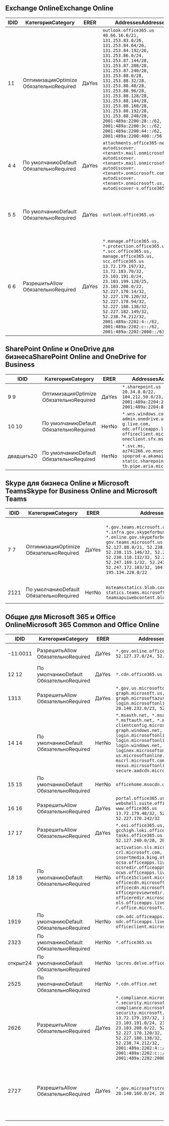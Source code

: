 <!--THIS FILE IS AUTOMATICALLY GENERATED. MANUAL CHANGES WILL BE OVERWRITTEN.-->
<!--Please contact the Office 365 Endpoints team with any questions.-->
<!--USGovGCCHigh endpoints version 2020072800-->
<!--File generated 2020-08-08 08:00:09.9418-->

## <a name="exchange-online"></a><span data-ttu-id="826e7-101">Exchange Online</span><span class="sxs-lookup"><span data-stu-id="826e7-101">Exchange Online</span></span>

<span data-ttu-id="826e7-102">ID</span><span class="sxs-lookup"><span data-stu-id="826e7-102">ID</span></span> | <span data-ttu-id="826e7-103">Категория</span><span class="sxs-lookup"><span data-stu-id="826e7-103">Category</span></span> | <span data-ttu-id="826e7-104">ER</span><span class="sxs-lookup"><span data-stu-id="826e7-104">ER</span></span> | <span data-ttu-id="826e7-105">Addresses</span><span class="sxs-lookup"><span data-stu-id="826e7-105">Addresses</span></span> | <span data-ttu-id="826e7-106">Порты</span><span class="sxs-lookup"><span data-stu-id="826e7-106">Ports</span></span>
-- | -------------------- | --- | ------------------------------------------------------------------------------------------------------------------------------------------------------------------------------------------------------------------------------------------------------------------------------------------------------------------------------------------------------------------------------------------------------------------------------------------------ | -------------------------------
<span data-ttu-id="826e7-107">1</span><span class="sxs-lookup"><span data-stu-id="826e7-107">1</span></span> | <span data-ttu-id="826e7-108">Оптимизация</span><span class="sxs-lookup"><span data-stu-id="826e7-108">Optimize</span></span><BR><span data-ttu-id="826e7-109">Обязательно</span><span class="sxs-lookup"><span data-stu-id="826e7-109">Required</span></span> | <span data-ttu-id="826e7-110">Да</span><span class="sxs-lookup"><span data-stu-id="826e7-110">Yes</span></span> | `outlook.office365.us`<BR>`40.66.16.0/21, 131.253.83.0/26, 131.253.84.64/26, 131.253.84.192/26, 131.253.86.0/24, 131.253.87.144/28, 131.253.87.208/28, 131.253.87.240/28, 131.253.88.0/28, 131.253.88.32/28, 131.253.88.48/28, 131.253.88.96/28, 131.253.88.128/28, 131.253.88.144/28, 131.253.88.160/28, 131.253.88.192/28, 131.253.88.240/28, 2001:489a:2200:28::/62, 2001:489a:2200:3c::/62, 2001:489a:2200:44::/62, 2001:489a:2200:400::/56` | <span data-ttu-id="826e7-111">**TCP:** 443, 80</span><span class="sxs-lookup"><span data-stu-id="826e7-111">**TCP:** 443, 80</span></span>
<span data-ttu-id="826e7-112">4 </span><span class="sxs-lookup"><span data-stu-id="826e7-112">4</span></span> | <span data-ttu-id="826e7-113">По умолчанию</span><span class="sxs-lookup"><span data-stu-id="826e7-113">Default</span></span><BR><span data-ttu-id="826e7-114">Обязательно</span><span class="sxs-lookup"><span data-stu-id="826e7-114">Required</span></span> | <span data-ttu-id="826e7-115">Да</span><span class="sxs-lookup"><span data-stu-id="826e7-115">Yes</span></span> | `attachments.office365-net.us, autodiscover.<tenant>.mail.onmicrosoft.com, autodiscover.<tenant>.mail.onmicrosoft.us, autodiscover.<tenant>.onmicrosoft.com, autodiscover.<tenant>.onmicrosoft.us, autodiscover-s.office365.us` | <span data-ttu-id="826e7-116">**TCP:** 443, 80</span><span class="sxs-lookup"><span data-stu-id="826e7-116">**TCP:** 443, 80</span></span>
<span data-ttu-id="826e7-117">5 </span><span class="sxs-lookup"><span data-stu-id="826e7-117">5</span></span> | <span data-ttu-id="826e7-118">По умолчанию</span><span class="sxs-lookup"><span data-stu-id="826e7-118">Default</span></span><BR><span data-ttu-id="826e7-119">Обязательно</span><span class="sxs-lookup"><span data-stu-id="826e7-119">Required</span></span> | <span data-ttu-id="826e7-120">Да</span><span class="sxs-lookup"><span data-stu-id="826e7-120">Yes</span></span> | `outlook.office365.us` | <span data-ttu-id="826e7-121">**TCP:** 143, 25, 587, 993, 995</span><span class="sxs-lookup"><span data-stu-id="826e7-121">**TCP:** 143, 25, 587, 993, 995</span></span>
<span data-ttu-id="826e7-122">6 </span><span class="sxs-lookup"><span data-stu-id="826e7-122">6</span></span> | <span data-ttu-id="826e7-123">Разрешить</span><span class="sxs-lookup"><span data-stu-id="826e7-123">Allow</span></span><BR><span data-ttu-id="826e7-124">Обязательно</span><span class="sxs-lookup"><span data-stu-id="826e7-124">Required</span></span> | <span data-ttu-id="826e7-125">Да</span><span class="sxs-lookup"><span data-stu-id="826e7-125">Yes</span></span> | `*.manage.office365.us, *.protection.office365.us, *.scc.office365.us, manage.office365.us, scc.office365.us`<BR>`13.72.179.197/32, 13.72.183.70/32, 23.103.191.0/24, 23.103.199.128/25, 23.103.208.0/22, 52.227.170.14/32, 52.227.170.120/32, 52.227.178.94/32, 52.227.180.138/32, 52.227.182.149/32, 52.238.74.212/32, 2001:489a:2202:4::/62, 2001:489a:2202:c::/62, 2001:489a:2202:2000::/63` | <span data-ttu-id="826e7-126">**TCP:** 25, 443</span><span class="sxs-lookup"><span data-stu-id="826e7-126">**TCP:** 25, 443</span></span>

## <a name="sharepoint-online-and-onedrive-for-business"></a><span data-ttu-id="826e7-127">SharePoint Online и OneDrive для бизнеса</span><span class="sxs-lookup"><span data-stu-id="826e7-127">SharePoint Online and OneDrive for Business</span></span>

<span data-ttu-id="826e7-128">ID</span><span class="sxs-lookup"><span data-stu-id="826e7-128">ID</span></span> | <span data-ttu-id="826e7-129">Категория</span><span class="sxs-lookup"><span data-stu-id="826e7-129">Category</span></span> | <span data-ttu-id="826e7-130">ER</span><span class="sxs-lookup"><span data-stu-id="826e7-130">ER</span></span> | <span data-ttu-id="826e7-131">Addresses</span><span class="sxs-lookup"><span data-stu-id="826e7-131">Addresses</span></span> | <span data-ttu-id="826e7-132">Порты</span><span class="sxs-lookup"><span data-stu-id="826e7-132">Ports</span></span>
-- | -------------------- | --- | ------------------------------------------------------------------------------------------------------------------------- | ----------------
<span data-ttu-id="826e7-133">9 </span><span class="sxs-lookup"><span data-stu-id="826e7-133">9</span></span> | <span data-ttu-id="826e7-134">Оптимизация</span><span class="sxs-lookup"><span data-stu-id="826e7-134">Optimize</span></span><BR><span data-ttu-id="826e7-135">Обязательно</span><span class="sxs-lookup"><span data-stu-id="826e7-135">Required</span></span> | <span data-ttu-id="826e7-136">Да</span><span class="sxs-lookup"><span data-stu-id="826e7-136">Yes</span></span> | `*.sharepoint.us`<BR>`20.34.8.0/22, 104.212.50.0/23, 2001:489a:2204:2::/63, 2001:489a:2204:800::/54` | <span data-ttu-id="826e7-137">**TCP:** 443, 80</span><span class="sxs-lookup"><span data-stu-id="826e7-137">**TCP:** 443, 80</span></span>
<span data-ttu-id="826e7-138">10 </span><span class="sxs-lookup"><span data-stu-id="826e7-138">10</span></span> | <span data-ttu-id="826e7-139">По умолчанию</span><span class="sxs-lookup"><span data-stu-id="826e7-139">Default</span></span><BR><span data-ttu-id="826e7-140">Обязательно</span><span class="sxs-lookup"><span data-stu-id="826e7-140">Required</span></span> | <span data-ttu-id="826e7-141">Нет</span><span class="sxs-lookup"><span data-stu-id="826e7-141">No</span></span> | `*.wns.windows.com, admin.onedrive.us, g.live.com, odc.officeapps.live.com, officeclient.microsoft.com, oneclient.sfx.ms` | <span data-ttu-id="826e7-142">**TCP:** 443, 80</span><span class="sxs-lookup"><span data-stu-id="826e7-142">**TCP:** 443, 80</span></span>
<span data-ttu-id="826e7-143">двадцать</span><span class="sxs-lookup"><span data-stu-id="826e7-143">20</span></span> | <span data-ttu-id="826e7-144">По умолчанию</span><span class="sxs-lookup"><span data-stu-id="826e7-144">Default</span></span><BR><span data-ttu-id="826e7-145">Обязательно</span><span class="sxs-lookup"><span data-stu-id="826e7-145">Required</span></span> | <span data-ttu-id="826e7-146">Нет</span><span class="sxs-lookup"><span data-stu-id="826e7-146">No</span></span> | `*.svc.ms, az741266.vo.msecnd.net, spoprod-a.akamaihd.net, static.sharepointonline.com, tb.pipe.aria.microsoft.com` | <span data-ttu-id="826e7-147">**TCP:** 443, 80</span><span class="sxs-lookup"><span data-stu-id="826e7-147">**TCP:** 443, 80</span></span>

## <a name="skype-for-business-online-and-microsoft-teams"></a><span data-ttu-id="826e7-148">Skype для бизнеса Online и Microsoft Teams</span><span class="sxs-lookup"><span data-stu-id="826e7-148">Skype for Business Online and Microsoft Teams</span></span>

<span data-ttu-id="826e7-149">ID</span><span class="sxs-lookup"><span data-stu-id="826e7-149">ID</span></span> | <span data-ttu-id="826e7-150">Категория</span><span class="sxs-lookup"><span data-stu-id="826e7-150">Category</span></span> | <span data-ttu-id="826e7-151">ER</span><span class="sxs-lookup"><span data-stu-id="826e7-151">ER</span></span> | <span data-ttu-id="826e7-152">Addresses</span><span class="sxs-lookup"><span data-stu-id="826e7-152">Addresses</span></span> | <span data-ttu-id="826e7-153">Порты</span><span class="sxs-lookup"><span data-stu-id="826e7-153">Ports</span></span>
-- | -------------------- | --- | --------------------------------------------------------------------------------------------------------------------------------------------------------------------------------------------------------------------------------------------------------------------------------------------------------------------------------- | ---------------------------------------------------
<span data-ttu-id="826e7-154">7 </span><span class="sxs-lookup"><span data-stu-id="826e7-154">7</span></span> | <span data-ttu-id="826e7-155">Оптимизация</span><span class="sxs-lookup"><span data-stu-id="826e7-155">Optimize</span></span><BR><span data-ttu-id="826e7-156">Обязательно</span><span class="sxs-lookup"><span data-stu-id="826e7-156">Required</span></span> | <span data-ttu-id="826e7-157">Да</span><span class="sxs-lookup"><span data-stu-id="826e7-157">Yes</span></span> | `*.gov.teams.microsoft.us, *.infra.gov.skypeforbusiness.us, *.online.gov.skypeforbusiness.us, gov.teams.microsoft.us`<BR>`52.127.88.0/21, 52.238.114.160/32, 52.238.115.146/32, 52.238.117.171/32, 52.238.118.132/32, 52.247.167.192/32, 52.247.169.1/32, 52.247.172.50/32, 52.247.172.103/32, 104.212.44.0/22, 195.134.228.0/22` | <span data-ttu-id="826e7-158">**TCP:** 443, 80</span><span class="sxs-lookup"><span data-stu-id="826e7-158">**TCP:** 443, 80</span></span><BR><span data-ttu-id="826e7-159">**UDP:** 3478, 3479, 3480, 3481</span><span class="sxs-lookup"><span data-stu-id="826e7-159">**UDP:** 3478, 3479, 3480, 3481</span></span>
<span data-ttu-id="826e7-160">21</span><span class="sxs-lookup"><span data-stu-id="826e7-160">21</span></span> | <span data-ttu-id="826e7-161">По умолчанию</span><span class="sxs-lookup"><span data-stu-id="826e7-161">Default</span></span><BR><span data-ttu-id="826e7-162">Обязательно</span><span class="sxs-lookup"><span data-stu-id="826e7-162">Required</span></span> | <span data-ttu-id="826e7-163">Нет</span><span class="sxs-lookup"><span data-stu-id="826e7-163">No</span></span> | `msteamsstatics.blob.core.usgovcloudapi.net, statics.teams.microsoft.com, teamsapuiwebcontent.blob.core.usgovcloudapi.net` | <span data-ttu-id="826e7-164">**TCP:** 443</span><span class="sxs-lookup"><span data-stu-id="826e7-164">**TCP:** 443</span></span>

## <a name="microsoft-365-common-and-office-online"></a><span data-ttu-id="826e7-165">Общие для Microsoft 365 и Office Online</span><span class="sxs-lookup"><span data-stu-id="826e7-165">Microsoft 365 Common and Office Online</span></span>

<span data-ttu-id="826e7-166">ID</span><span class="sxs-lookup"><span data-stu-id="826e7-166">ID</span></span> | <span data-ttu-id="826e7-167">Категория</span><span class="sxs-lookup"><span data-stu-id="826e7-167">Category</span></span> | <span data-ttu-id="826e7-168">ER</span><span class="sxs-lookup"><span data-stu-id="826e7-168">ER</span></span> | <span data-ttu-id="826e7-169">Addresses</span><span class="sxs-lookup"><span data-stu-id="826e7-169">Addresses</span></span> | <span data-ttu-id="826e7-170">Порты</span><span class="sxs-lookup"><span data-stu-id="826e7-170">Ports</span></span>
-- | ------------------- | --- | ---------------------------------------------------------------------------------------------------------------------------------------------------------------------------------------------------------------------------------------------------------------------------------------------------------------------------------------------------------------------------------------------- | ------------------------------------
<span data-ttu-id="826e7-171">-11:00</span><span class="sxs-lookup"><span data-stu-id="826e7-171">11</span></span> | <span data-ttu-id="826e7-172">Разрешить</span><span class="sxs-lookup"><span data-stu-id="826e7-172">Allow</span></span><BR><span data-ttu-id="826e7-173">Обязательно</span><span class="sxs-lookup"><span data-stu-id="826e7-173">Required</span></span> | <span data-ttu-id="826e7-174">Да</span><span class="sxs-lookup"><span data-stu-id="826e7-174">Yes</span></span> | `*.gov.online.office365.us`<BR>`52.127.37.0/24, 52.127.82.0/23` | <span data-ttu-id="826e7-175">**TCP:** 443</span><span class="sxs-lookup"><span data-stu-id="826e7-175">**TCP:** 443</span></span>
<span data-ttu-id="826e7-176">12 </span><span class="sxs-lookup"><span data-stu-id="826e7-176">12</span></span> | <span data-ttu-id="826e7-177">По умолчанию</span><span class="sxs-lookup"><span data-stu-id="826e7-177">Default</span></span><BR><span data-ttu-id="826e7-178">Обязательно</span><span class="sxs-lookup"><span data-stu-id="826e7-178">Required</span></span> | <span data-ttu-id="826e7-179">Да</span><span class="sxs-lookup"><span data-stu-id="826e7-179">Yes</span></span> | `*.cdn.office365.us` | <span data-ttu-id="826e7-180">**TCP:** 443</span><span class="sxs-lookup"><span data-stu-id="826e7-180">**TCP:** 443</span></span>
<span data-ttu-id="826e7-181">13</span><span class="sxs-lookup"><span data-stu-id="826e7-181">13</span></span> | <span data-ttu-id="826e7-182">Разрешить</span><span class="sxs-lookup"><span data-stu-id="826e7-182">Allow</span></span><BR><span data-ttu-id="826e7-183">Обязательно</span><span class="sxs-lookup"><span data-stu-id="826e7-183">Required</span></span> | <span data-ttu-id="826e7-184">Да</span><span class="sxs-lookup"><span data-stu-id="826e7-184">Yes</span></span> | `*.gov.us.microsoftonline.com, graph.microsoft.us, graph.microsoftazure.us, login.microsoftonline.us`<BR>`20.140.232.0/23, 52.126.194.0/23` | <span data-ttu-id="826e7-185">**TCP:** 443</span><span class="sxs-lookup"><span data-stu-id="826e7-185">**TCP:** 443</span></span>
<span data-ttu-id="826e7-186">14 </span><span class="sxs-lookup"><span data-stu-id="826e7-186">14</span></span> | <span data-ttu-id="826e7-187">По умолчанию</span><span class="sxs-lookup"><span data-stu-id="826e7-187">Default</span></span><BR><span data-ttu-id="826e7-188">Обязательно</span><span class="sxs-lookup"><span data-stu-id="826e7-188">Required</span></span> | <span data-ttu-id="826e7-189">Нет</span><span class="sxs-lookup"><span data-stu-id="826e7-189">No</span></span> | `*.msauth.net, *.msauthimages.us, *.msftauth.net, *.msftauthimages.us, clientconfig.microsoftonline-p.net, graph.windows.net, login.microsoftonline.com, login.microsoftonline-p.com, login.windows.net, loginex.microsoftonline.com, login-us.microsoftonline.com, mscrl.microsoft.com, nexus.microsoftonline-p.com, secure.aadcdn.microsoftonline-p.com` | <span data-ttu-id="826e7-190">**TCP:** 443</span><span class="sxs-lookup"><span data-stu-id="826e7-190">**TCP:** 443</span></span>
<span data-ttu-id="826e7-191">15 </span><span class="sxs-lookup"><span data-stu-id="826e7-191">15</span></span> | <span data-ttu-id="826e7-192">По умолчанию</span><span class="sxs-lookup"><span data-stu-id="826e7-192">Default</span></span><BR><span data-ttu-id="826e7-193">Обязательно</span><span class="sxs-lookup"><span data-stu-id="826e7-193">Required</span></span> | <span data-ttu-id="826e7-194">Нет</span><span class="sxs-lookup"><span data-stu-id="826e7-194">No</span></span> | `officehome.msocdn.us, prod.msocdn.us` | <span data-ttu-id="826e7-195">**TCP:** 443, 80</span><span class="sxs-lookup"><span data-stu-id="826e7-195">**TCP:** 443, 80</span></span>
<span data-ttu-id="826e7-196">16 </span><span class="sxs-lookup"><span data-stu-id="826e7-196">16</span></span> | <span data-ttu-id="826e7-197">Разрешить</span><span class="sxs-lookup"><span data-stu-id="826e7-197">Allow</span></span><BR><span data-ttu-id="826e7-198">Обязательно</span><span class="sxs-lookup"><span data-stu-id="826e7-198">Required</span></span> | <span data-ttu-id="826e7-199">Да</span><span class="sxs-lookup"><span data-stu-id="826e7-199">Yes</span></span> | `portal.office365.us, webshell.suite.office365.us, www.office365.us`<BR>`13.72.179.48/32, 52.227.167.206/32, 52.227.170.242/32` | <span data-ttu-id="826e7-200">**TCP:** 443, 80</span><span class="sxs-lookup"><span data-stu-id="826e7-200">**TCP:** 443, 80</span></span>
<span data-ttu-id="826e7-201">17 </span><span class="sxs-lookup"><span data-stu-id="826e7-201">17</span></span> | <span data-ttu-id="826e7-202">Разрешить</span><span class="sxs-lookup"><span data-stu-id="826e7-202">Allow</span></span><BR><span data-ttu-id="826e7-203">Обязательно</span><span class="sxs-lookup"><span data-stu-id="826e7-203">Required</span></span> | <span data-ttu-id="826e7-204">Да</span><span class="sxs-lookup"><span data-stu-id="826e7-204">Yes</span></span> | `*.osi.office365.us, gcchigh.loki.office365.us, tasks.office365.us`<BR>`52.127.240.0/20, 2001:489a:2206::/48` | <span data-ttu-id="826e7-205">**TCP:** 443</span><span class="sxs-lookup"><span data-stu-id="826e7-205">**TCP:** 443</span></span>
<span data-ttu-id="826e7-206">18 </span><span class="sxs-lookup"><span data-stu-id="826e7-206">18</span></span> | <span data-ttu-id="826e7-207">По умолчанию</span><span class="sxs-lookup"><span data-stu-id="826e7-207">Default</span></span><BR><span data-ttu-id="826e7-208">Обязательно</span><span class="sxs-lookup"><span data-stu-id="826e7-208">Required</span></span> | <span data-ttu-id="826e7-209">Нет</span><span class="sxs-lookup"><span data-stu-id="826e7-209">No</span></span> | `activation.sls.microsoft.com, crl.microsoft.com, go.microsoft.com, insertmedia.bing.office.net, ocsa.officeapps.live.com, ocsredir.officeapps.live.com, ocws.officeapps.live.com, office15client.microsoft.com, officecdn.microsoft.com, officecdn.microsoft.com.edgesuite.net, officepreviewredir.microsoft.com, officeredir.microsoft.com, ols.officeapps.live.com, r.office.microsoft.com` | <span data-ttu-id="826e7-210">**TCP:** 443, 80</span><span class="sxs-lookup"><span data-stu-id="826e7-210">**TCP:** 443, 80</span></span>
<span data-ttu-id="826e7-211">19</span><span class="sxs-lookup"><span data-stu-id="826e7-211">19</span></span> | <span data-ttu-id="826e7-212">По умолчанию</span><span class="sxs-lookup"><span data-stu-id="826e7-212">Default</span></span><BR><span data-ttu-id="826e7-213">Обязательно</span><span class="sxs-lookup"><span data-stu-id="826e7-213">Required</span></span> | <span data-ttu-id="826e7-214">Нет</span><span class="sxs-lookup"><span data-stu-id="826e7-214">No</span></span> | `cdn.odc.officeapps.live.com, odc.officeapps.live.com, officeclient.microsoft.com` | <span data-ttu-id="826e7-215">**TCP:** 443, 80</span><span class="sxs-lookup"><span data-stu-id="826e7-215">**TCP:** 443, 80</span></span>
<span data-ttu-id="826e7-216">23</span><span class="sxs-lookup"><span data-stu-id="826e7-216">23</span></span> | <span data-ttu-id="826e7-217">По умолчанию</span><span class="sxs-lookup"><span data-stu-id="826e7-217">Default</span></span><BR><span data-ttu-id="826e7-218">Обязательно</span><span class="sxs-lookup"><span data-stu-id="826e7-218">Required</span></span> | <span data-ttu-id="826e7-219">Нет</span><span class="sxs-lookup"><span data-stu-id="826e7-219">No</span></span> | `*.office365.us` | <span data-ttu-id="826e7-220">**TCP:** 443, 80</span><span class="sxs-lookup"><span data-stu-id="826e7-220">**TCP:** 443, 80</span></span>
<span data-ttu-id="826e7-221">открыт</span><span class="sxs-lookup"><span data-stu-id="826e7-221">24</span></span> | <span data-ttu-id="826e7-222">По умолчанию</span><span class="sxs-lookup"><span data-stu-id="826e7-222">Default</span></span><BR><span data-ttu-id="826e7-223">Обязательно</span><span class="sxs-lookup"><span data-stu-id="826e7-223">Required</span></span> | <span data-ttu-id="826e7-224">Нет</span><span class="sxs-lookup"><span data-stu-id="826e7-224">No</span></span> | `lpcres.delve.office.com` | <span data-ttu-id="826e7-225">**TCP:** 443</span><span class="sxs-lookup"><span data-stu-id="826e7-225">**TCP:** 443</span></span>
<span data-ttu-id="826e7-226">25</span><span class="sxs-lookup"><span data-stu-id="826e7-226">25</span></span> | <span data-ttu-id="826e7-227">По умолчанию</span><span class="sxs-lookup"><span data-stu-id="826e7-227">Default</span></span><BR><span data-ttu-id="826e7-228">Обязательно</span><span class="sxs-lookup"><span data-stu-id="826e7-228">Required</span></span> | <span data-ttu-id="826e7-229">Нет</span><span class="sxs-lookup"><span data-stu-id="826e7-229">No</span></span> | `*.cdn.office.net` | <span data-ttu-id="826e7-230">**TCP:** 443</span><span class="sxs-lookup"><span data-stu-id="826e7-230">**TCP:** 443</span></span>
<span data-ttu-id="826e7-231">26</span><span class="sxs-lookup"><span data-stu-id="826e7-231">26</span></span> | <span data-ttu-id="826e7-232">Разрешить</span><span class="sxs-lookup"><span data-stu-id="826e7-232">Allow</span></span><BR><span data-ttu-id="826e7-233">Обязательно</span><span class="sxs-lookup"><span data-stu-id="826e7-233">Required</span></span> | <span data-ttu-id="826e7-234">Да</span><span class="sxs-lookup"><span data-stu-id="826e7-234">Yes</span></span> | `*.compliance.microsoft.us, *.security.microsoft.us, compliance.microsoft.us, security.microsoft.us`<BR>`13.72.179.197/32, 13.72.183.70/32, 23.103.191.0/24, 23.103.199.128/25, 23.103.208.0/22, 52.227.170.14/32, 52.227.170.120/32, 52.227.178.94/32, 52.227.180.138/32, 52.227.182.149/32, 52.238.74.212/32, 2001:489a:2202:4::/62, 2001:489a:2202:c::/62, 2001:489a:2202:2000::/63` | <span data-ttu-id="826e7-235">**TCP:** 443, 80</span><span class="sxs-lookup"><span data-stu-id="826e7-235">**TCP:** 443, 80</span></span>
<span data-ttu-id="826e7-236">27</span><span class="sxs-lookup"><span data-stu-id="826e7-236">27</span></span> | <span data-ttu-id="826e7-237">Разрешить</span><span class="sxs-lookup"><span data-stu-id="826e7-237">Allow</span></span><BR><span data-ttu-id="826e7-238">Обязательно</span><span class="sxs-lookup"><span data-stu-id="826e7-238">Required</span></span> | <span data-ttu-id="826e7-239">Да</span><span class="sxs-lookup"><span data-stu-id="826e7-239">Yes</span></span> | `*.gov.microsoftstream.us`<BR>`20.140.160.0/24, 20.140.162.0/24` | <span data-ttu-id="826e7-240">**TCP:** 1935, 1936, 2935, 2936, 443</span><span class="sxs-lookup"><span data-stu-id="826e7-240">**TCP:** 1935, 1936, 2935, 2936, 443</span></span>
